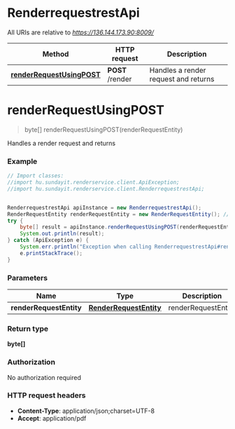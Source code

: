 # RenderrequestrestApi

All URIs are relative to *https://136.144.173.90:8009/*

Method | HTTP request | Description
------------- | ------------- | -------------
[**renderRequestUsingPOST**](RenderrequestrestApi.md#renderRequestUsingPOST) | **POST** /render | Handles a render request and returns


<a name="renderRequestUsingPOST"></a>
# **renderRequestUsingPOST**
> byte[] renderRequestUsingPOST(renderRequestEntity)

Handles a render request and returns

### Example
```java
// Import classes:
//import hu.sundayit.renderservice.client.ApiException;
//import hu.sundayit.renderservice.client.RenderrequestrestApi;


RenderrequestrestApi apiInstance = new RenderrequestrestApi();
RenderRequestEntity renderRequestEntity = new RenderRequestEntity(); // RenderRequestEntity | renderRequestEntity
try {
    byte[] result = apiInstance.renderRequestUsingPOST(renderRequestEntity);
    System.out.println(result);
} catch (ApiException e) {
    System.err.println("Exception when calling RenderrequestrestApi#renderRequestUsingPOST");
    e.printStackTrace();
}
```

### Parameters

Name | Type | Description  | Notes
------------- | ------------- | ------------- | -------------
 **renderRequestEntity** | [**RenderRequestEntity**](RenderRequestEntity.md)| renderRequestEntity |

### Return type

**byte[]**

### Authorization

No authorization required

### HTTP request headers

 - **Content-Type**: application/json;charset=UTF-8
 - **Accept**: application/pdf

